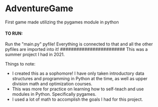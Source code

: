 # AdventureGame
First game made utilizing the pygames module in python

#### TO RUN: ###########
Run the "main.py" pyfile! Everything is connected to that and all the other pyfiles are imported into it!
########################
This was a summer project I had in 2021.

Things to note:
* I created this as a sophomore! I have only taken introductory data structures and programming in Python at the time, as well as upper division math
  and optimization courses.
* This was more for practice on learning how to self-teach and use modules in Python. Specifically pygames.
* I used a lot of math to accomplish the goals I had for this project.
